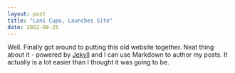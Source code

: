 ```yaml
---
layout: post
title: "Lani Cupo, Launches Site"
date: 2022-08-25
---
```


Well. Finally got around to putting this old website together. Neat thing about it - powered by [Jekyll](http://jekyllrb.com) and I can use Markdown to author my posts. It actually is a lot easier than I thought it was going to be.
